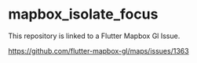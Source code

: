 # mapbox_isolate_focus

This repository is linked to a Flutter Mapbox Gl Issue.

https://github.com/flutter-mapbox-gl/maps/issues/1363

